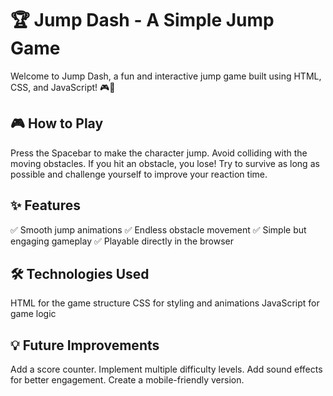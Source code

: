 # 🏆 Jump Dash - A Simple Jump Game
Welcome to Jump Dash, a fun and interactive jump game built using HTML, CSS, and JavaScript! 🎮🚀

## 🎮 How to Play
Press the Spacebar to make the character jump.
Avoid colliding with the moving obstacles.
If you hit an obstacle, you lose!
Try to survive as long as possible and challenge yourself to improve your reaction time.

## ✨ Features
✅ Smooth jump animations
✅ Endless obstacle movement
✅ Simple but engaging gameplay
✅ Playable directly in the browser

## 🛠️ Technologies Used
HTML for the game structure
CSS for styling and animations
JavaScript for game logic

## 💡 Future Improvements
Add a score counter.
Implement multiple difficulty levels.
Add sound effects for better engagement.
Create a mobile-friendly version.
